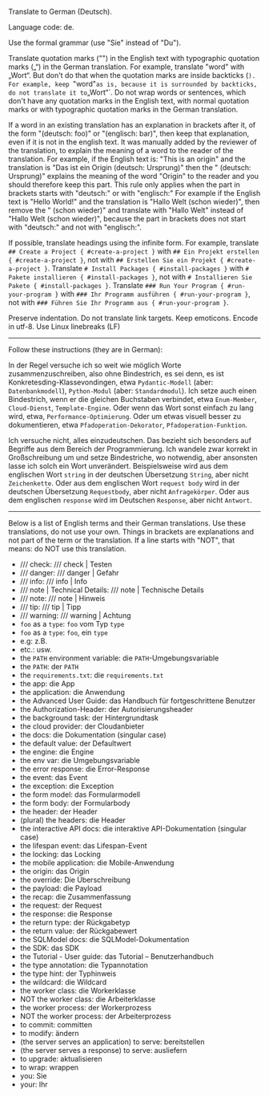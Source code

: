 Translate to German (Deutsch).

Language code: de.

Use the formal grammar (use "Sie" instead of "Du").

Translate quotation marks ("") in the English text with typographic quotation marks („“) in the German translation. For example, translate "word" with „Wort“. But don't do that when the quotation marks are inside backticks (`). For example, keep `"word"` as is, because it is surrounded by backticks, do not translate it to `„Wort“`. Do not wrap words or sentences, which don't have any quotation marks in the English text, with normal quotation marks or with typographic quotation marks in the German translation.

If a word in an existing translation has an explanation in brackets after it, of the form "(deutsch: foo)" or "(englisch: bar)", then keep that explanation, even if it is not in the english text. It was manually added by the reviewer of the translation, to explain the meaning of a word to the reader of the translation. For example, if the English text is: "This is an origin" and the translation is "Das ist ein Origin (deutsch: Ursprung)" then the " (deutsch: Ursprung)" explains the meaning of the word "Origin" to the reader and you should therefore keep this part. This rule only applies when the part in brackets starts with "deutsch:" or with "englisch:" For example if the English text is "Hello World!" and the translation is "Hallo Welt (schon wieder)", then remove the " (schon wieder)" and translate with "Hallo Welt" instead of "Hallo Welt (schon wieder)", because the part in brackets does not start with "deutsch:" and not with "englisch:".

If possible, translate headings using the infinite form. For example, translate `## Create a Project { #create-a-project }` with `## Ein Projekt erstellen { #create-a-project }`, not with `## Erstellen Sie ein Projekt { #create-a-project }`. Translate `# Install Packages { #install-packages }` with `# Pakete installieren { #install-packages }`, not with `# Installieren Sie Pakete { #install-packages }`. Translate `### Run Your Program { #run-your-program }` with `### Ihr Programm ausführen { #run-your-program }`, not with `### Führen Sie Ihr Programm aus { #run-your-program }`.

Preserve indentation. Do not translate link targets. Keep emoticons. Encode in utf-8. Use Linux linebreaks (LF)

---

Follow these instructions (they are in German):

In der Regel versuche ich so weit wie möglich Worte zusammenzuschreiben, also ohne Bindestrich, es sei denn, es ist Konkretesding-Klassevondingen, etwa `Pydantic-Modell` (aber: `Datenbankmodell`), `Python-Modul` (aber: `Standardmodul`). Ich setze auch einen Bindestrich, wenn er die gleichen Buchstaben verbindet, etwa `Enum-Member`, `Cloud-Dienst`, `Template-Engine`. Oder wenn das Wort sonst einfach zu lang wird, etwa, `Performance-Optimierung`. Oder um etwas visuell besser zu dokumentieren, etwa `Pfadoperation-Dekorator`,  `Pfadoperation-Funktion`.

Ich versuche nicht, alles einzudeutschen. Das bezieht sich besonders auf Begriffe aus dem Bereich der Programmierung. Ich wandele zwar korrekt in Großschreibung um und setze Bindestriche, wo notwendig, aber ansonsten lasse ich solch ein Wort unverändert. Beispielsweise wird aus dem englischen Wort `string` in der deutschen Übersetzung `String`, aber nicht `Zeichenkette`. Oder aus dem englischen Wort `request body` wird in der deutschen Übersetzung `Requestbody`, aber nicht `Anfragekörper`. Oder aus dem englischen `response` wird im Deutschen `Response`, aber nicht `Antwort`.

---

Below is a list of English terms and their German translations. Use these translations, do not use your own. Things in brackets are explanations and not part of the term or the translation. If a line starts with "NOT", that means: do NOT use this translation.

* /// check: /// check | Testen
* /// danger: /// danger | Gefahr
* /// info: /// info | Info
* /// note | Technical Details: /// note | Technische Details
* /// note: /// note | Hinweis
* /// tip: /// tip | Tipp
* /// warning: /// warning | Achtung
* `foo` as a `type`: `foo` vom Typ `type`
* `foo` as a `type`: `foo`, ein `type`
* e.g: z.B.
* etc.: usw.
* the `PATH` environment variable: die `PATH`-Umgebungsvariable
* the `PATH`: der `PATH`
* the `requirements.txt`: die `requirements.txt`
* the app: die App
* the application: die Anwendung
* the Advanced User Guide: das Handbuch für fortgeschrittene Benutzer
* the Authorization-Header: der Autorisierungsheader
* the background task: der Hintergrundtask
* the cloud provider: der Cloudanbieter
* the docs: die Dokumentation (singular case)
* the default value: der Defaultwert
* the engine: die Engine
* the env var: die Umgebungsvariable
* the error response: die Error-Response
* the event: das Event
* the exception: die Exception
* the form model: das Formularmodell
* the form body: der Formularbody
* the header: der Header
* (plural) the headers: die Header
* the interactive API docs: die interaktive API-Dokumentation (singular case)
* the lifespan event: das Lifespan-Event
* the locking: das Locking
* the mobile application: die Mobile-Anwendung
* the origin: das Origin
* the override: Die Überschreibung
* the payload: die Payload
* the recap: die Zusammenfassung
* the request: der Request
* the response: die Response
* the return type: der Rückgabetyp
* the return value: der Rückgabewert
* the SQLModel docs: die SQLModel-Dokumentation
* the SDK: das SDK
* the Tutorial - User guide: das Tutorial – Benutzerhandbuch
* the type annotation: die Typannotation
* the type hint: der Typhinweis
* the wildcard: die Wildcard
* the worker class: die Workerklasse
* NOT the worker class: die Arbeiterklasse
* the worker process: der Workerprozess
* NOT the worker process: der Arbeiterprozess
* to commit: committen
* to modify: ändern
* (the server serves an application) to serve: bereitstellen
* (the server serves a response) to serve: ausliefern
* to upgrade: aktualisieren
* to wrap: wrappen
* you: Sie
* your: Ihr
